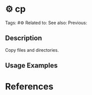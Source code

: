 # ⚙️ cp

Tags: #⚙️
Related to:
See also:
Previous:

## Description

Copy files and directories.

## Usage Examples

### 

# References
